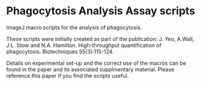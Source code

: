 # Phagocytosis Analysis Assay scripts

ImageJ macro scripts for the analysis of phagocytosis.

These scripts were initially created as part of the publication:
J. Yeo, A.Wall, J.L. Stow and N.A. Hamilton. High-throughput quantification of phagocytosis. Biotechniques 55(3):115-124.

Details on experimental set-up and the correct use of the macros can be found in the paper and its associated supplmentary material. Please reference this paper if you find the scripts useful.
